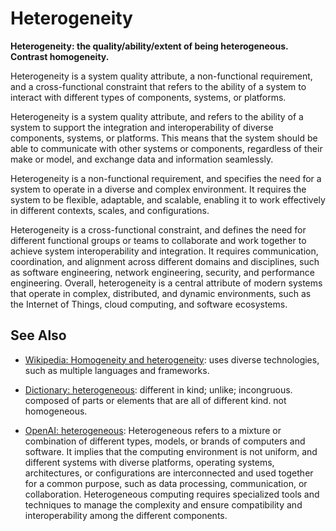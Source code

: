 # Heterogeneity

**Heterogeneity: the quality/ability/extent of being heterogeneous. Contrast homogeneity.**

<span data-chatgpt-prompt="explain heterogeneity (system quality attribute, cross-functional constraint, non-functional requirement\)">

Heterogeneity is a system quality attribute, a non-functional requirement, and a cross-functional constraint that refers to the ability of a system to interact with different types of components, systems, or platforms. 

Heterogeneity is a system quality attribute, and refers to the ability of a system to support the integration and interoperability of diverse components, systems, or platforms. This means that the system should be able to communicate with other systems or components, regardless of their make or model, and exchange data and information seamlessly. 

Heterogeneity is a non-functional requirement, and specifies the need for a system to operate in a diverse and complex environment. It requires the system to be flexible, adaptable, and scalable, enabling it to work effectively in different contexts, scales, and configurations. 

Heterogeneity is a cross-functional constraint, and defines the need for different functional groups or teams to collaborate and work together to achieve system interoperability and integration. It requires communication, coordination, and alignment across different domains and disciplines, such as software engineering, network engineering, security, and performance engineering. Overall, heterogeneity is a central attribute of modern systems that operate in complex, distributed, and dynamic environments, such as the Internet of Things, cloud computing, and software ecosystems.

</span>

## See Also

* [Wikipedia: Homogeneity and heterogeneity](https://wikipedia.org/wiki/Homogeneity_and_heterogeneity): uses diverse technologies, such as multiple languages and frameworks.

* [Dictionary: heterogeneous](https://www.dictionary.com/browse/heterogenous): different in kind; unlike; incongruous. composed of parts or elements that are all of different kind. not homogeneous.

* [OpenAI: heterogeneous](https:://openai.com): <span data-chatgpt-prompt="define heterogeneous (computers and software)">Heterogeneous refers to a mixture or combination of different types, models, or brands of computers and software. It implies that the computing environment is not uniform, and different systems with diverse platforms, operating systems, architectures, or configurations are interconnected and used together for a common purpose, such as data processing, communication, or collaboration. Heterogeneous computing requires specialized tools and techniques to manage the complexity and ensure compatibility and interoperability among the different components.</span>


